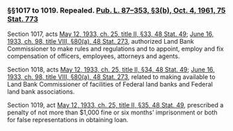 ### §§1017 to 1019. Repealed. [Pub. L. 87–353, §3(b), Oct. 4, 1961, 75 Stat. 773](/statviewer.htm?volume=75&page=773) ###

Section 1017, acts [May 12, 1933, ch. 25, title II, §33, 48 Stat. 49](/statviewer.htm?volume=48&page=49); [June 16, 1933, ch. 98, title VIII, §80(a), 48 Stat. 273](/statviewer.htm?volume=48&page=273), authorized Land Bank Commissioner to make rules and regulations and to appoint, employ and fix compensation of officers, employees, attorneys and agents.

Section 1018, acts [May 12, 1933, ch. 25, title II, §34, 48 Stat. 49](/statviewer.htm?volume=48&page=49); [June 16, 1933, ch. 98, title VIII, §80(a), 48 Stat. 273](/statviewer.htm?volume=48&page=273), related to making available to Land Bank Commissioner of facilities of Federal land banks and Federal land bank associations.

Section 1019, act [May 12, 1933, ch. 25, title II, §35, 48 Stat. 49](/statviewer.htm?volume=48&page=49), prescribed a penalty of not more than $1,000 fine or six months' imprisonment or both for false representations in obtaining loan.